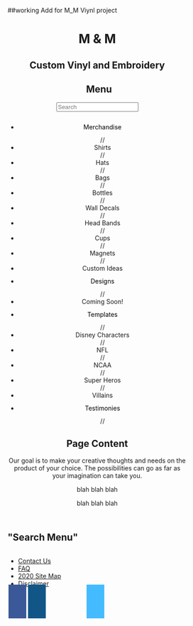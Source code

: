 ##working Add for M_M Viynl project

<!DOCTYPE html>
<html>
<head>
<meta name="viewport" content="width=device-width, initial-scale=1">
<link rel="stylesheet" href="https://cdnjs.cloudflare.com/ajax/libs/font-awesome/4.7.0/css/font-awesome.min.css">
<link type="text/css" ref="index" href="index.css">
<style>
.fa {
padding: 20px;
font-size: 30px;
width: 50px;
text-align: center;
text-decoration: none;
margin: 5px 2px;
}
.fa:hover {
opacity: 0.7;
}
.fa-facebook {
background: #3B5998;
color:white;
}
.fa-instagram {
background: #125688;
color: white;
}
.fa-pinterest {
  background: #cb2027;
  color: white;
  }
 .fa-venmo {
  background: #45bbff;
  color: white;
  }
  .fa-paypal {
  background: 
  color: white;
  }
@import url('https://fonts.googleapis.com/css2?family=Playfair+Display:ital@1&display=swap');
* {
box-sizing: border-box;
}
//Create a column layout with flex box//
.row {
display:flex;
}

// left column (menu) //
.left {
flex: 35%;
padding: 15px 0;
}
.left h2 {
padding-left: 8px;
}

// right column (page Content) //
.right {
flex: 65%;
padding: 15px;
}

// Search Box Styling //
#mySearch {
width: 100%;
font-size: 18px;
padding: 11px;
border:1px solid black;
}

// style the nav menu //
#myMenu {
list-style-type: none;
padding: 0;
margin: 0;
}
#myMenu li a {
padding: 12px;
text-decoration: none;
color: black;
display: block;
}

#myMenu li a:hover {
color:black;
background-color:pink;
}
</style>
<title>
M $ M Vinyl and Embroidery 
</title>
</head>
<body>
<header>
<h1>
M & M
</h1>
<h2> Custom Vinyl and Embroidery </h2>
<nav>
<div class="row">
<div class="left" style="background-color: ####;">
<h2>Menu</h2>
<input type="text" id="mySearch" onkeyup="myFunction()" placeholder="Search" title="Type in a Category">
<ul id="myMenu">
<li><a href="#">Merchandise</a></li>
  // <li>Shirts</li>
  // <li>Hats</li>
  // <li>Bags</li>
  // <li>Bottles</li>
  // <li>Wall Decals</li>
  // <li>Head Bands</li>
  // <li>Cups</li>
  // <li>Magnets</li>
  // <li>Custom Ideas</li>
  <li><a href="#">Designs</a></li>
   // <li>Coming Soon!</li>
    <li><a href="#">Templates</a></li>
       // <li>Disney Characters</li>
       // <li>NFL</li>
       // <li>NCAA</li>
       // <li>Super Heros</li>
       // <li>Villains</li>
    <li><a href="#">Testimonies</a></li>
      // 
</ul>
</div>
<div class="right" style="background-color: ####;">
<h2>Page Content</h2>
 <p> Our goal is to make your creative thoughts and needs on the product of your choice. The possibilities can go as far as your imagination can take you. </p>
<p> blah blah blah </p>
<p> blah blah blah </p>
</div>
</div>
</nav>
</header>
<main>
<section>
<h2> "Search Menu" </h2>
<p1></p1>
<img id="" src="">
<p2></p2>
</section>
</main>
<footer>
  <ul>
    <li><a href="#">Contact Us</a></li>
      <li><a href="#">FAQ</a></li>
        <li><a href="#">2020 Site Map</a></li>
           <li><a href="#">Disclaimer</a></li>
  </ul>
  <a href="#" class="fa fa-facebook"></a>
  <a href="#" class="fa fa-instagram"></a>
  <a href="#" class="fa fa-pinterst"></a>
  <a href="#" class="fa fa-paypal"></a>
  <a href="#" class="fa fa-venmo"></a>

</footer>
<script>
function myFunction() {
var input, filter, ul, li, a, i;
input = document.getElementById("mySearch");
filter = input.value.toUpperCase();
ul = document.getElementById("myMenu");
li = ul.getElementsByTagName("li");
for (i = 0; i < li.length; i++) {
a = li[i].getElementsByTagName("a')[0];
if (a.innerHTML.toUpperCase().indexOf(filter) > -1) {
li[i].style.display = "";
} else {
li[i].style.display = "none";
}
}
}
</script>
</body>
</html>
